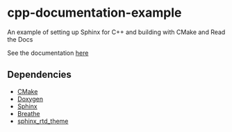 # cpp-documentation-example
An example of setting up Sphinx for C++ and building with CMake and Read the Docs

See the documentation [here](https://cpp-documentation-example.readthedocs.io/en/latest/)

## Dependencies

- [CMake](https://cmake.org/download/)
- [Doxygen](http://www.doxygen.nl/download.html)
- [Sphinx](https://www.sphinx-doc.org/en/master/usage/installation.html)
- [Breathe](https://pypi.org/project/breathe/)
- [sphinx_rtd_theme](https://github.com/rtfd/sphinx_rtd_theme)

